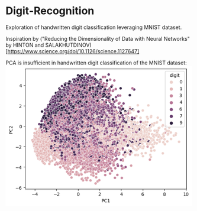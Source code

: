 # Digit-Recognition

Exploration of handwritten digit classification leveraging MNIST dataset. 

Inspiration by ("Reducing the Dimensionality of Data with Neural Networks" by HINTON and SALAKHUTDINOV)[https://www.science.org/doi/10.1126/science.1127647]

PCA is insufficient in handwritten digit classification of the MNIST dataset: 
![Classification of digits using only 2 component PCA](https://github.com/nuj02/Digit-Recognition/blob/main/Figures/PCA_Classification.png?raw=true)